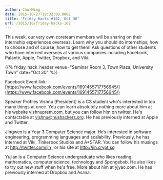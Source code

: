```yaml
---
author: Chu-Ming
date: 2015-10-27T19:32:00.000Z
title: 'Friday Hacks #102, Oct 30'
url: /2015/10/friday-hacks-102
---
```


This week, our very own coreteam members will be sharing on their internship experiences overseas. Learn why you should do internships, how to choose and of course, how to get them! Ask questions of other students who have interned overseas at various companies including Facebook, Palantir, Apple, Twitter, Dropbox, and Viki.

{{% friday_hack_header venue="Seminar Room 3, Town Plaza, University Town" date="Oct 30" %}}

Facebook Event link: [https://www.facebook.com/events/1691455717756645/](https://www.facebook.com/events/1691455717756645/)

Speaker Profiles
Vishnu [President] is a CS student who's interested in too many things at once. You can learn absolutely nothing more about him at his website vishnuprem.com, but you can follow him on twitter. He's contactable at vishnu@nushackers.org. He has previously interned at Apple and Twitter.

Jingwen is a Year 3 Computer Science major. He’s interested in software engineering, programming languages and scalability. Previously, he has interned at Viki, Tinkerbox Studios and A*STAR. You can follow his musings at http://twitter.com/jin_ or his site at http://jin.crypt.sg

Yujian is a Computer Science undergraduate who likes reading, mathematics, computer science, technology and Spongebob. He also likes to try out new stuff when he's free. More about him at yjyao.com. He has previously interned at Dropbox and Asana.
